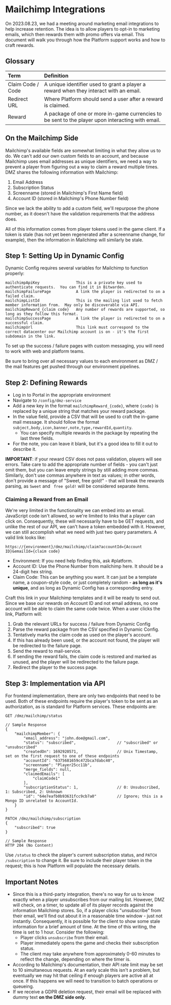 # Mailchimp Integrations

On 2023.08.23, we had a meeting around marketing email integrations to help increase retention.  The idea is to allow players to opt-in to marketing emails, which then rewards them with promo offers via email.  This document will walk you through how the Platform support works and how to craft rewards.

## Glossary

| Term              | Definition                                                                                        |
|:------------------|:--------------------------------------------------------------------------------------------------|
| Claim Code / Code | A unique identifier used to grant a player a reward when they interact with an email.             |
| Redirect URL      | Where Platform should send a user after a reward is claimed.                                      |
| Reward            | A package of one or more in-game currencies to be sent to the player upon interacting with email. |

## On the Mailchimp Side

Mailchimp's available fields are somewhat limiting in what they allow us to do.  We can't add our own custom fields to an account, and because Mailchimp uses email addresses as unique identifiers, we need a way to prevent a player from figuring out a way to claim a reward multiple times.  DMZ shares the following information with Mailchimp:

1. Email Address
2. Subscription Status
3. Screenname (stored in Mailchimp's First Name field)
4. Account ID (stored in Mailchimp's Phone Number field)

Since we lack the ability to add a custom field, we'll repurpose the phone number, as it doesn't have the validation requirements that the address does.

All of this information comes from player tokens used in the game client.  If a token is stale (has not yet been regenerated after a screenname change, for example), then the information in Mailchimp will similarly be stale.

## Step 1: Setting Up in Dynamic Config

Dynamic Config requires several variables for Mailchimp to function properly:

```
mailchimpApiKey                This is a private key used to authenticate requests.  You can find it in Bitwarden.
mailchimpFailurePage           A link the player is redirected to on a failed claim.
mailchimpListId                This is the mailing list used to fetch member information from.  May only be discoverable via API.
mailchimpReward_{claim code}   Any number of rewards are supported, so long as they follow this format.
mailchimpSuccessPage           A link the player is redirected to on a successful claim.
mailchimpUrl                   This link must correspond to the correct datacenter our Mailchimp account is on - it's the first subdomain in the link.
```

To set up the success / failure pages with custom messaging, you will need to work with web and platform teams.

Be sure to bring over all necessary values to each environment as DMZ / the mail features get pushed through our environment pipelines.

## Step 2: Defining Rewards

* Log in to Portal in the appropriate environment
* Navigate to `/config/dmz-service`
* Add a new key in the format `mailchimpReward_{code}`, where `{code}` is replaced by a unique string that matches your reward package.
* In the value field, provide a CSV that will be used to craft the in-game mail message.  It should follow the format `subject,body,icon,banner,note,type,rewardId,quantity`.
  * You can specify multiple rewards in the package by repeating the last three fields.
* For the note, you can leave it blank, but it's a good idea to fill it out to describe it.

**IMPORTANT**: if your reward CSV does not pass validation, players will see errors.  Take care to add the appropriate number of fields - you can't just omit them, but you can leave empty strings by still adding more commas.  Similarly, don't use commas anywhere in text as values; in other words, don't provide a message of "Sweet, free gold!" - that will break the rewards parsing, as `Sweet` and ` free gold!` will be considered separate items.

### Claiming a Reward from an Email

We're very limited in the functionality we can embed into an email.  JavaScript code isn't allowed, so we're limited to links that a player can click on.  Consequently, these will necessarily have to be GET requests, and unlike the rest of our API, we can't have a token embedded with it.  However, we can still accomplish what we need with just two query parameters.  A valid link looks like:

```
https://{environment}/dmz/mailchimp/claim?accountId={Account ID}&emailId={claim code}
```

* Environment: If you need help finding this, ask #platform.
* Account ID: Use the Phone Number from mailchimp here.  It should be a 24-digit hex string.
* Claim Code: This can be anything you want.  It can just be a template name, a coupon-style code, or just completely random - **as long as it's unique**, and as long as Dynamic Config has a corresponding entry.

Craft this link in your Mailchimp templates and it will be ready to send out.  Since we base our rewards on Account ID and not email address, no one account will be able to claim the same code twice.  When a user clicks the link, Platform will:

1. Grab the relevant URLs for success / failure from Dynamic Config
2. Parse the reward package from the CSV specified in Dynamic Config.
3. Tentatively marks the claim code as used on the player's account.
4. If this has already been used, or the account not found, the player will be redirected to the failure page.
5. Send the reward to mail-service.
6. If sending the reward fails, the claim code is restored and marked as unused, and the player will be redirected to the failure page.
7. Redirect the player to the success page.

## Step 3: Implementation via API

For frontend implementation, there are only two endpoints that need to be used.  Both of these endpoints require the player's token to be sent as an authorization, as is standard for Platform services.  These endpoints are:

```
GET /dmz/mailchimp/status

// Sample Response
{
    "mailchimpMember": {
        "email_address": "john.doe@gmail.com",
        "status": "subscribed",                  // "subscribed" or "unsubscribed"             
        "createdOn": 1692920571,                 // Unix Timestamp, set on the first request to one of these endpoints
        "accountId": "6375681659c472bca7dabc40", 
        "screenname": "Player25cc11b",
        "merge_fields": null,
        "claimedEmails": [
            "claimCode1"
        ],
        "subscriptionStatus": 1,                 // 0: Unsubscribed, 1: Subscribed, 2: Unknown
        "id": "64e7eafb0b93631fcc9cb7a0"         // Ignore; this is a Mongo ID unrelated to AccountId.
    }
}
```

```
PATCH /dmz/mailchimp/subscription
{
    "subscribed": true
}

// Sample Response
HTTP 204 (No Content)
```

Use `/status` to check the player's current subscription status, and `PATCH /subscription` to change it.  Be sure to include their player token in the request; this is how Platform will populate the necessary details.

## Important Notes

* Since this is a third-party integration, there's no way for us to know exactly when a player unsubscribes from our mailing list.  However, DMZ will check, on a timer, to update all of its player records against the information Mailchimp stores.  So, if a player clicks "unsubscribe" from their email, we'll find out about it in a reasonable time window - just not instantly.  Consequently, it is possible for the client to show some stale information for a brief amount of time.  At the time of this writing, the time is set to 1 hour.  Consider the following:
  * Player clicks `unsubscribe` from their email.
  * Player immediately opens the game and checks their subscription status.
  * The client may take anywhere from approximately 0-60 minutes to reflect the change, depending on where the timer is.
* According to Mailchimp's documentation, their API rate limit may be set to 10 simultaneous requests.  At an early scale this isn't a problem, but eventually we may hit that ceiling if enough players are active all at once.  If this happens we will need to transition to batch operations or queueing.
* If we receive a GDPR deletion request, their email will be replaced with dummy text **on the DMZ side only.**